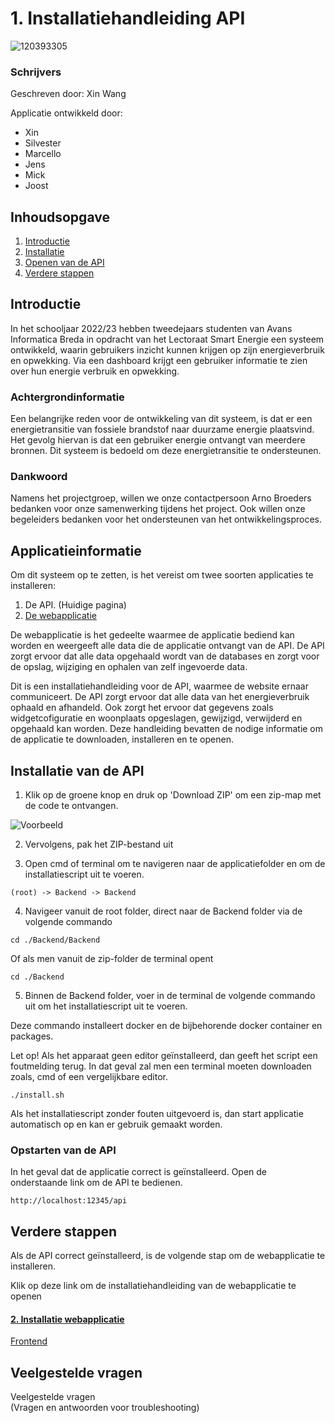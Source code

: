 # 1. Installatiehandleiding API
![120393305](https://user-images.githubusercontent.com/38434237/212727884-4746ef79-9726-4618-8a16-37bde6750281.png)


### Schrijvers

Geschreven door: Xin Wang

Applicatie ontwikkeld door:

- Xin
- Silvester
- Marcello
- Jens
- Mick
- Joost

## Inhoudsopgave

<ol>
  <li ><a href="#Introduction">Introductie</a></li>
  <li ><a href="#Installation">Installatie</a></li>
  <li><a href="#OpenApp">Openen van de API</a></li>
  <li><a href="#VerdereStappen">Verdere stappen</a></li>
</ol>

## Introductie

<div id="#Introduction"></div>

In het schooljaar 2022/23 hebben tweedejaars studenten van Avans Informatica Breda in opdracht van het Lectoraat Smart Energie een systeem ontwikkeld, waarin gebruikers inzicht kunnen krijgen op zijn energieverbruik en opwekking. Via een dashboard krijgt een gebruiker informatie te zien over hun energie verbruik en opwekking.

### Achtergrondinformatie

Een belangrijke reden voor de ontwikkeling van dit systeem, is dat er een energietransitie van fossiele brandstof naar duurzame energie plaatsvind.
Het gevolg hiervan is dat een gebruiker energie ontvangt van meerdere bronnen. Dit systeem is bedoeld om deze energietransitie te ondersteunen.

### Dankwoord

Namens het projectgroep, willen we onze contactpersoon Arno Broeders bedanken voor onze samenwerking tijdens het project. Ook willen onze begeleiders bedanken voor het ondersteunen van het ontwikkelingsproces.

## Applicatieinformatie

Om dit systeem op te zetten, is het vereist om twee soorten applicaties te installeren:

1. De API. (Huidige pagina)
2. <a href="https://github.com/SmartEnergyOrg/Frontend#readme"> De webapplicatie</a>

De webapplicatie is het gedeelte waarmee de applicatie bediend kan worden en weergeeft alle data die de applicatie ontvangt van de API.
De API zorgt ervoor dat alle data opgehaald wordt van de databases en zorgt voor de opslag, wijziging en ophalen van zelf ingevoerde data.

Dit is een installatiehandleiding voor de API, waarmee de website ernaar communiceert. De API zorgt ervoor dat alle data van het energieverbruik ophaald en afhandeld. Ook zorgt het ervoor dat gegevens zoals widgetcofiguratie en woonplaats opgeslagen, gewijzigd, verwijderd en opgehaald kan worden.
Deze handleiding bevatten de nodige informatie om de applicatie te downloaden, installeren en te openen.


## Installatie van de API

<div id="#Installation"></div>

1. Klik op de groene knop en druk op 'Download ZIP' om een zip-map met de code te ontvangen.

![Voorbeeld](https://user-images.githubusercontent.com/38434237/212729935-693d859d-b1cc-4a9e-94d6-e55a2fbafb98.png)

2. Vervolgens, pak het ZIP-bestand uit

3. Open cmd of terminal om te navigeren naar de applicatiefolder en om de installatiescript uit te voeren.

`(root) -> Backend -> Backend`

4. Navigeer vanuit de root folder, direct naar de Backend folder via de volgende commando

```
cd ./Backend/Backend
```

Of als men vanuit de zip-folder de terminal opent

```
cd ./Backend
```

5. Binnen de Backend folder, voer in de terminal de volgende commando uit om het installatiescript uit te voeren.

Deze commando installeert docker en de bijbehorende docker container en packages. 

Let op! Als het apparaat geen editor geïnstalleerd, dan geeft het script een foutmelding terug. In dat geval zal men een terminal moeten downloaden zoals, cmd of een vergelijkbare editor.

```
./install.sh
```
Als het installatiescript zonder fouten uitgevoerd is, dan start applicatie automatisch op en kan er gebruik gemaakt worden.

### Opstarten van de API

<div id="#OpenApp"></div>

In het geval dat de applicatie correct is geïnstalleerd. Open de onderstaande link om de API te bedienen.

`http://localhost:12345/api`

## Verdere stappen

<div id="#VerdereStappen"></div>
Als de API correct geïnstalleerd, is de volgende stap om de webapplicatie te installeren.

Klik op deze link om de installatiehandleiding van de webapplicatie te openen

<a href="https://github.com/SmartEnergyOrg/Frontend#readme">
  <h4>2. Installatie webapplicatie</h4>
  <p>Frontend</p>
</a>

## Veelgestelde vragen

<div id="#FAQ">Veelgestelde vragen</div>
(Vragen en antwoorden voor troubleshooting)

